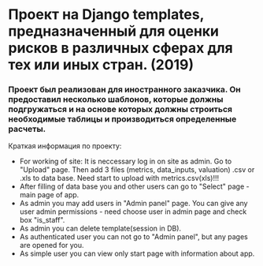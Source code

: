 # Проект на Django templates, предназначенный для оценки рисков в различных сферах для тех или иных стран. (2019)
### Проект был реализован для иностранного заказчика. Он предоставил несколько шаблонов, которые должны подгружаться и на основе которых должны строиться необходимые таблицы и производиться определенные расчеты.
Краткая информация по проекту:
- For working of site: It is neccessary log in on site as admin. Go to "Upload" page. Then add 3 files (metrics, data_inputs, valuation) .csv or .xls to data base. Need start to upload with metrics.csv(xls)!!!
- After filling of data base you and other users can go to "Select" page - main page of app.
- As admin you may add users in "Admin panel" page. You can give any user admin permissions - need choose user in admin page and check box "is_staff".
- As admin you can delete template(session in DB).
- As authenticated user you can not go to "Admin panel", but any pages are opened for you.
- As simple user you can view only start page with information about app.

